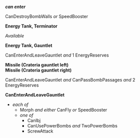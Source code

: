 ﻿***can enter***

CanDestroyBombWalls *or* SpeedBooster

**Energy Tank, Terminator**

*Available*

**Energy Tank, Gauntlet**

CanEnterAndLeaveGauntlet *and* 1 EnergyReserves

**Missile (Crateria gauntlet left)**  
**Missile (Crateria gauntlet right)**

CanEnterAndLeaveGauntlet *and* CanPassBombPassages *and* 2 EnergyReserves

**CanEnterAndLeaveGauntlet**

- *each of*
  - Morph *and either* CanFly *or* SpeedBooster
  - *one of*
    - CanIbj
    - CanUsePowerBombs *and* TwoPowerBombs
    - ScrewAttack
